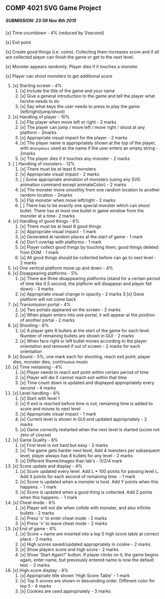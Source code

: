 ## COMP 4021 SVG Game Project
##### SUBMISSION: 23:59 Nov 8th 2015

[x] Time countdown - 4% (reduced by 1/second)

[x] Exit point

[x] Create good things (i.e. coins). Collecting them increases score and if all are
collected player can finish the game or get to the next level.

[x] Monster appears randomly. Player dies if it touches a monster.

[x] Player can shoot monsters to get additional score


1. [x] Starting screen - 4%
	1. [x] Include the title of the game and your name
    2. [x] Give a general introduction to the game and tell the player what he/she needs to do
    3. [x] Say what keys the user needs to press to play the game (left/right/jump/shoot)
2. [x] Handling of player - 10%
    1. [x] Flip player when move left or right - 2 marks
    2. [x] The player can jump / move left / move right / shoot at any platform - 2marks
    3. [x] Appropriate visual impact for the player - 2 marks
    4. [x] The player name is appropriately shown at the top of the player, with `Anonymous` used as the name if the user enters an empty string - 2marks
    5. [x] The player dies if it touches any monster - 2 marks
3. [ ] Handling of monsters - 12%
    1. [x] There must be at least 6 monsters
    2. [x] Appropriate visual impact - 2 marks
    3. [ ] Some appropriate animation of monsters (using any SVG animation command except animateColor) - 2 marks
    4. [x] The monster move smoothly from one random location to another random location - 2marks
    5. [x] Flip monster when move left/right - 2 marks
    6. [ ] There has to be exactly one special monster which can shoot bullet. There has at most one bullet in game window from the monster at a time- 2 marks
4. [x] Handling of good things - 6%
    1. [x] There must be at least 8 good things
    2. [x] Appropriate visual impact - 1 mark
    3. [x] Generated at random places at the start of game  - 1 mark
    4. [x] Don't overlap with platforms - 1 mark
    5. [x] Player collect good things by touching them, good things deleted from DOM - 1 mark
    6. [x] All good things should be collected before can go to next level - 2 marks
5. [x] One vertical platform move up and down - 4%
6. [x] Disappearing platforms - 5%
 	1. [x] There are three disappearing platforms (stand for a certain period of time like 0.5 second, the platform will disappear and player fall down) - 3 marks
    2. [x] Appropriate visual change in opacity - 2 marks
    3  [x] Gone platform will not come back
7. [x] Transmission portal - 4%
	1. [x] Two portals appeared on the screen - 2 marks
    2. [x] When player enters into one portal, it will appear at the position of another portal - 2 marks
8. [x] Shooting - 6%
	1. [x] A player gets 8 bullets at the start of the game for each level. Number of remaining bullets are shown in GUI - 2 marks
    2. [x] When face right or left bullet moves according to the player orientation and removed if out of screen - 2 marks for each orientation
9. [x] Sound - 5%, one mark each for shooting, reach exit point, player dies, monster dies, continuous music
10. [x] Time remaining - 4%
	1. [x] Player needs to reach exit point within certain period of time
    2. [x] Player will die if cannot reach exit within that time
    3. [x] Time count down is updated and displayed appropriately every second - 4 marks
11. [x] Level handling - 6%
	1. [x] Start with level 1
    2. [x] If exit is reached before time is out, remaining time is added to score and moves to next level
    3. [x] Appropriate visual impact - 1 mark
    4. [x] Current level is shown in GUI and updated appropriately - 2 marks
    5. [x] Game correctly restarted when the next level is started (score not zero of course)
12. [x] Game Quality - 8%
	1. [x] First level is not hard but easy - 2 marks
    2. [x] The game gets harder next level, Add 4 monsters per subsequent level, player always has 8 bullets for any level - 2 marks
    3. [x] Different theme/images than lab's - 0/2/4 mark
13. [x] Score update and display - 4%
	1. [x] Score updated every level. Add L * 100 points for passing level L. Add X points for each second of remaining time. - 1 mark
    2. [x] Score is updated when a monster is host. Add Y points when this happens. - 1 mark
    3. [x] Score is updated when a good thing is collected. Add Z points when this happens. - 1 mark
14. [x] Cheat mode - 6%
	1. [x] Player will not die when collide with monster, and also infinite bullets - 2 marks
    2. [x] Press 'c' to enter cheat mode - 2 marks
    3. [x] Press 'v' to leave cheat mode - 2 marks
15. [x] End of game - 8%
	1. [x] Score + name are inserted into a top 5 high score table at correct place - 2 marks
    2. [x] High scores saved/updated appropriately in cookie - 2 marks
    3. [x] Show players score and high score - 2 marks
    4. [x] Show 'Start Again?' button. If player clicks on it, the game begins again, enter name, but previously entered name is now the default text. - 2 marks
16. [x] High score display - 8%
	1. [x] Appropriate title shown 'High Score Table' - 1 mark
    2. [x] Top 5 scores are shown in descending order. Different color for top 5 - 4 marks
    3. [x] Cookies are used appropriately - 3 marks

 